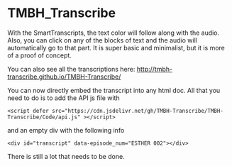# TMBH_Transcribe

With the SmartTranscripts, the text color will follow along with the audio. Also, you can click on any of the blocks of text and the audio will automatically go to that part. It is super basic and minimalist, but it is more of a proof of concept.

You can also see all the transcriptions here: http://tmbh-transcribe.github.io/TMBH-Transcribe/

You can now directly embed the transcript into any html doc. All that you need to do is to add the API js file with 

```
<script defer src="https://cdn.jsdelivr.net/gh/TMBH-Transcribe/TMBH-Transcribe/Code/api.js" ></script>

```

and an empty div with the following info

```
<div id="transcript" data-episode_num="ESTHER 002"></div>

```


There is still a lot that needs to be done.  

